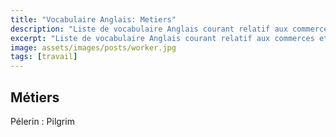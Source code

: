 ```yaml
---
title: "Vocabulaire Anglais: Metiers"
description: "Liste de vocabulaire Anglais courant relatif aux commerces et différents métiers."
excerpt: "Liste de vocabulaire Anglais courant relatif aux commerces et différents métiers."
image: assets/images/posts/worker.jpg
tags: [travail]
---
```


## Métiers

Pélerin
: Pilgrim
